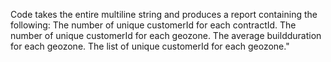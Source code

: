 Code takes the entire multiline string and produces a report containing the following:
  The number of unique customerId for each contractId.
 The number of unique customerId for each geozone.
 The average buildduration for each geozone.
 The list of unique customerId for each geozone."
